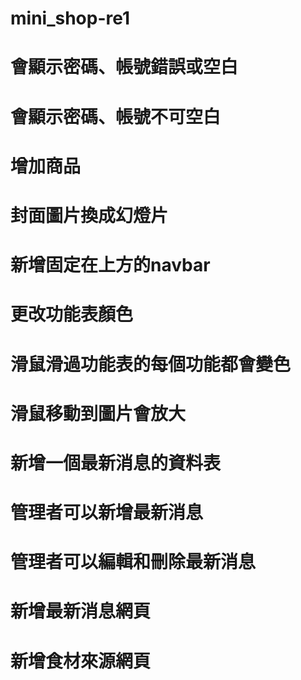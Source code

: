 # mini_shop-re1
# 會顯示密碼、帳號錯誤或空白
# 會顯示密碼、帳號不可空白
# 增加商品
# 封面圖片換成幻燈片
# 新增固定在上方的navbar
# 更改功能表顏色
# 滑鼠滑過功能表的每個功能都會變色
# 滑鼠移動到圖片會放大
# 新增一個最新消息的資料表
# 管理者可以新增最新消息
# 管理者可以編輯和刪除最新消息
# 新增最新消息網頁
# 新增食材來源網頁
#

